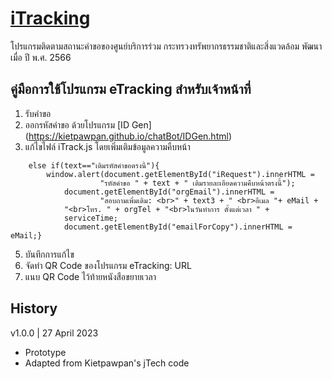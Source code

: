 # [iTracking](https://mnre-servicelink.github.io/iTracking)
โปรแกรมติดตามสถานะคำขอของศูนย์บริการร่วม กระทรวงทรัพยากรธรรมชาติและสิ่งแวดล้อม
พัฒนาเมื่อ ปี พ.ศ. 2566
## คู่มือการใช้โปรแกรม eTracking สำหรับเจ้าหน้าที่
1. รับคำขอ
2. ออกรหัสคำขอ ด้วยโปรแกรม [ID Gen] (https://kietpawpan.github.io/chatBot/IDGen.html)
3. แก้ไขไฟล์ iTrack.js โดยเพิ่มเติมข้อมูลความคืบหน้า

```
	else if(text=="เติมรหัสคำขอตรงนี้"){ 
		window.alert(document.getElementById("iRequest").innerHTML = 
            		"รหัสคำขอ " + text + " เติมรายละเอียดความคืบหน้าตรงนี้");
       		document.getElementById("orgEmail").innerHTML = 
            		"สอบถามเพิ่มเติม: <br>" + text3 + " <br>อีเมล "+ eMail + 
			"<br>โทร. " + orgTel + "<br>ในวันทำการ ตั้งแต่เวลา " + 
			serviceTime;
       		document.getElementById("emailForCopy").innerHTML = eMail;}
```
5. บันทึกการแก้ไข
6. จัดทำ QR Code ของโปรแกรม eTracking: URL
7. แนบ QR Code ไว้ท้ายหนังสือขยายเวลา

## History
v1.0.0 | 27 April 2023
- Prototype
- Adapted from Kietpawpan's jTech code

